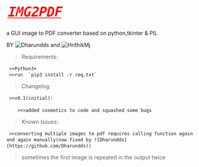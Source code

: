 # ![alt text](https://github.com/HrithikMJ/Image2PDF/blob/main/Logo.png?raw=true)
a GUI image to PDF converter based on python,tkinter & PIL


BY ![Dharundds](https://github.com/Dharundds) and ![HrithikMj](https://github.com/HrithikMJ)

>Requirements:

     >>Python3+
     >>run  `pip3 install -r req.txt`



>Changelog:

     >>v0.1(initial):

        >>>added cosmetics to code and squashed some bugs  




>Known Issues:

     >>converting multiple images to pdf requires calling function again and again manually(now fixed by ![Dharundds](https://github.com/Dharundds))

  >sometimes the first image is repeated in the output twice
